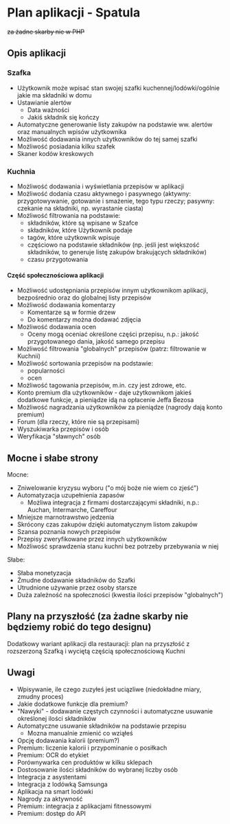 # Plan aplikacji - Spatula

~~za żadne skarby nie w PHP~~

## Opis aplikacji

### Szafka

- Użytkownik może wpisać stan swojej szafki kuchennej/lodówki/ogólnie jakie ma składniki w domu
- Ustawianie alertów
    - Data ważności
    - Jakiś składnik się kończy
- Automatyczne generowanie listy zakupów na podstawie ww. alertów oraz manualnych wpisów użytkownika
- Możliwość dodawania innych użytkowników do tej samej szafki
- Możliwość posiadania kilku szafek
- Skaner kodów kreskowych

### Kuchnia

- Możliwość dodawania i wyświetlania przepisów w aplikacji
- Możliwość dodania czasu aktywnego i pasywnego (aktywny: przygotowywanie, gotowanie i smażenie, tego typu rzeczy; pasywny: czekanie na składniki, np. wyrastanie ciasta)
- Możliwość filtrowania na podstawie:
    - składników, które są wpisane w Szafce
    - składników, które Użytkownik podaje
    - tagów, które użytkownik wpisuje
    - częściowo na podstawie składników (np. jeśli jest większość składników, to generuje listę zakupów brakujących składników)
    - czasu przygotowania

#### Część społecznościowa aplikacji

- Możliwość udostępniania przepisów innym użytkownikom aplikacji, bezpośrednio oraz do globalnej listy przepisów
- Możliwość dodawania komentarzy
    - Komentarze są w formie drzew
    - Do komentarzy można dodawać zdjęcia
- Możliwość dodawania ocen
    - Oceny mogą oceniać określone części przepisu, n.p.: jakość przygotowanego dania, jakość samego przepisu 
- Możliwość filtrowania "globalnych" przepisów (patrz: filtrowanie w Kuchnii)
- Możliwość sortowania przepisów na podstawie:
    - popularności
    - ocen
- Możliwość tagowania przepisów, m.in. czy jest zdrowe, etc.
- Konto premium dla użytkowników - daje użytkownikom jakieś dodatkowe funkcje, a pieniądze idą na opłacenie Jeffa Bezosa
- Możliwość nagradzania użytkowników za pieniądze (nagrody dają konto premium)
- Forum (dla rzeczy, które nie są przepisami)
- Wyszukiwarka przepisów i osób
- Weryfikacja "sławnych" osób

## Mocne i słabe strony

Mocne:
- Zniwelowanie kryzysu wyboru ("o mój boże nie wiem co zjeść")
- Automatyzacja uzupełnienia zapasów
    - Możliwa integracja z firmami dostarczającymi składniki, n.p.: Auchan, Intermarche, Careffour
- Mniejsze marnotrawstwo jedzenia
- Skrócony czas zakupów dzięki automatycznym listom zakupów
- Szansa poznania nowych przepisów
- Przepisy zweryfikowane przez innych użytkowników
- Możliwość sprawdzenia stanu kuchni bez potrzeby przebywania w niej

Słabe:
- Słaba monetyzacja
- Żmudne dodawanie składników do Szafki
- Utrudnione używanie przez osoby starsze
- Duża zależność na społeczności (kwestia ilości przepisów "globalnych")

## Plany na przyszłość (za żadne skarby nie będziemy robić do tego designu)

Dodatkowy wariant aplikacji dla restauracji: plan na przyszłość z rozszerzoną Szafką i wyciętą częścią społecznościową Kuchni

## Uwagi

- Wpisywanie, ile czego zuzyłeś jest uciązliwe (niedokładne miary, zmudny proces)
- Jakie dodatkowe funkcje dla premium?
- "Nawyki" - dodawanie częstych czynności i automatyczne usuwanie określonej ilości składników
- Automatyczne usuwanie składników na podstawie przepisu
    - Mozna manualnie zmienić co wziąłeś
- Opcję dodawania kalorii (premium?)
- Premium: liczenie kalorii i przypominanie o posiłkach
- Premium: OCR do etykiet
- Porównywarka cen produktów w kilku sklepach
- Dostosowanie ilości składników do wybranej liczby osób
- Integracja z asystentami
- Integracja z lodówką Samsunga
- Aplikacja na smart lodówki
- Nagrody za aktywność
- Premium: integracja z aplikacjami fitnessowymi
- Premium: dostęp do API